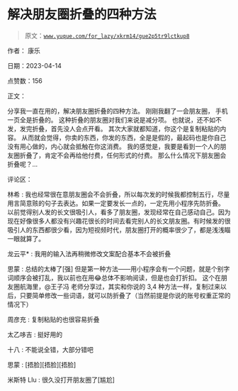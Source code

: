 # 解决朋友圈折叠的四种方法

> 原文：[`www.yuque.com/for_lazy/xkrm14/gue2p5tr9lctkup8`](https://www.yuque.com/for_lazy/xkrm14/gue2p5tr9lctkup8)

作者： 康乐

日期：2023-04-14

点赞数：156

正文：

分享我一直在用的，解决朋友圈折叠的四种方法。 刚刚我翻了一会朋友圈， 手机一页全是折叠的。 这种折叠的朋友圈对我们来说是减分项。 也就说，还不如不发，发完折叠，首先没人会点开看。 其次大家就都知道，你这个是复制粘贴的内容。 从而就会觉得，你卖的东西，你发的东西，全是是假的，最起码也是你自己没有用心做的，内心就会抵触在你这消费。 我的感觉是，我要是看到一个人的朋友圈折叠了，肯定不会再给他付费，任何形式的付费。 那么什么情况下朋友圈会折叠呢？...

评论区：

林希 : 我也经常很在意朋友圈会不会折叠，所以每次发的时候我都控制五行，尽量用言简意赅的句子去表达。如果一定要发长一点的，一定先用小程序先防折叠。 以前觉得别人发的长文很吸引人，看多了朋友圈，发现经常在自己感动自己。因为现在好像很多人都没有兴趣花很长的时间去看完别人的长文朋友圈。有时候发的很吸引人的东西都很少看，因为短视频时代，朋友圈打开的概率很少了，都是浅浅瞄一眼就算了。

龙云平* : 我用的输入法再稍微修改文案配合基本不会被折叠

思蒙 : 总结的太棒了[强] 但是第一种方法——用小程序会有一个问题，就是个别字词顺序会被打乱，我以前也在用😂总体不影响阅读，但是也会打折扣。 这个在朋友圈航海里，@王子冯 老师分享过，其实和你说的 3,4 种方法一样，复制过来以后，只要简单修改一些词语，就可以防折叠了（当然前提是你说的账号权重正常的情况下）

周彦充 : 复制粘贴的也很容易折叠

太乙哆吉 : 挺好用的

十八 : 不能说全错，大部分错吧

思蒙 : [捂脸][捂脸][捂脸]

米斯特 LIu : 很久没打开朋友圈了[尴尬]

